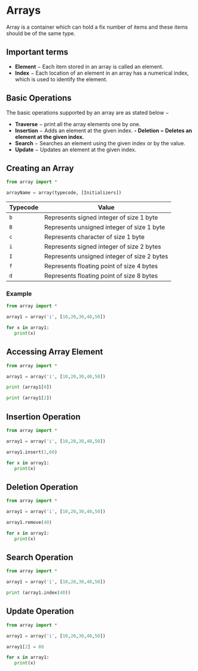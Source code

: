 # Arrays

Array is a container which can hold a fix number of items and these items should be of the same type. 

## Important terms

- **Element** − Each item stored in an array is called an element.
- **Index** − Each location of an element in an array has a numerical index, which is used to identify the element.


## Basic Operations

The basic operations supported by an array are as stated below −

- **Traverse** − print all the array elements one by one.
- **Insertion** − Adds an element at the given index.
**- Deletion − Deletes an element at the given index.**
- **Search** − Searches an element using the given index or by the value.
- **Update** − Updates an element at the given index.

## Creating an Array

```python
from array import *

arrayName = array(typecode, [Initializers])
```


| Typecode | Value                                       |
|----------|---------------------------------------------|
| `b`      | Represents signed integer of size 1 byte    |
| `B`      | Represents unsigned integer of size 1 byte  |
| `c`      | Represents character of size 1 byte         |
| `i`      | Represents signed integer of size 2 bytes   |
| `I`      | Represents unsigned integer of size 2 bytes |
| `f`      | Represents floating point of size 4 bytes   |
| `d`      | Represents floating point of size 8 bytes   |


### Example

```python
from array import *

array1 = array('i', [10,20,30,40,50])

for x in array1:
   print(x)
```

## Accessing Array Element

```python
from array import *

array1 = array('i', [10,20,30,40,50])

print (array1[0])

print (array1[2])
```

## Insertion Operation

```python
from array import *

array1 = array('i', [10,20,30,40,50])

array1.insert(1,60)

for x in array1:
   print(x)
```

## Deletion Operation

```python
from array import *

array1 = array('i', [10,20,30,40,50])

array1.remove(40)

for x in array1:
   print(x)
```

## Search Operation

```python
from array import *

array1 = array('i', [10,20,30,40,50])

print (array1.index(40))
```

## Update Operation

```python
from array import *

array1 = array('i', [10,20,30,40,50])

array1[2] = 80

for x in array1:
   print(x)
```